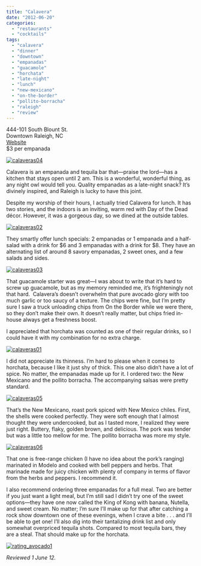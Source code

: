 ```yaml
---
title: "Calavera"
date: "2012-06-20"
categories: 
  - "restaurants"
  - "cocktails"
tags: 
  - "calavera"
  - "dinner"
  - "downtown"
  - "empanadas"
  - "guacamole"
  - "horchata"
  - "late-night"
  - "lunch"
  - "new-mexicano"
  - "on-the-border"
  - "pollito-borracha"
  - "raleigh"
  - "review"
---
```


444-101 South Blount St.\
Downtown Raleigh, NC\
[Website](http://www.calaveraraleigh.com/)\
$3 per empanada

[![](http://s3.amazonaws.com/thegourmez-wpmedia/2012/06/calaveras04.jpg "calaveras04")](http://s3.amazonaws.com/thegourmez-wpmedia/2012/06/calaveras04.jpg)

Calavera is an empanada and tequila bar that—praise the lord—has a kitchen that stays open until 2 am. This is a wonderful, wonderful thing, as any night owl would tell you. Quality empanadas as a late-night snack? It’s divinely inspired, and Raleigh is lucky to have this joint.

Despite my worship of their hours, I actually tried Calavera for lunch. It has two stories, and the indoors is an inviting, warm red with Day of the Dead décor. However, it was a gorgeous day, so we dined at the outside tables.

[![](http://s3.amazonaws.com/thegourmez-wpmedia/2012/06/calaveras02.jpg "calaveras02")](http://s3.amazonaws.com/thegourmez-wpmedia/2012/06/calaveras02.jpg)

They smartly offer lunch specials: 2 empanadas or 1 empanada and a half-salad with a drink for $6 and 3 empanadas with a drink for $8. They have an alternating list of around 8 savory empanadas, 2 sweet ones, and a few salads and sides.

[![](http://s3.amazonaws.com/thegourmez-wpmedia/2012/06/calaveras03.jpg "calaveras03")](http://s3.amazonaws.com/thegourmez-wpmedia/2012/06/calaveras03.jpg)

That guacamole starter was great—I was about to write that it’s hard to screw up guacamole, but as my memory reminded me, it’s frighteningly not that hard.  Calavera’s doesn’t overwhelm that pure avocado glory with too much garlic or too saucy of a texture. The chips were fine, but I’m pretty sure I saw a truck unloading chips from On the Border while we were there, so they don’t make their own. It doesn’t really matter, but chips fried in-house always get a freshness boost.

I appreciated that horchata was counted as one of their regular drinks, so I could have it with my combination for no extra charge.

[![](http://s3.amazonaws.com/thegourmez-wpmedia/2012/06/calaveras01.jpg "calaveras01")](http://s3.amazonaws.com/thegourmez-wpmedia/2012/06/calaveras01.jpg)

I did not appreciate its thinness. I’m hard to please when it comes to horchata, because I like it just shy of thick. This one also didn’t have a lot of spice. No matter, the empanadas made up for it. I ordered two: the New Mexicano and the pollito borracha. The accompanying salsas were pretty standard.

[![](http://s3.amazonaws.com/thegourmez-wpmedia/2012/06/calaveras05.jpg "calaveras05")](http://s3.amazonaws.com/thegourmez-wpmedia/2012/06/calaveras05.jpg)

That’s the New Mexicano, roast pork spiced with New Mexico chiles. First, the shells were cooked perfectly. They were soft enough that I almost thought they were undercooked, but as I tasted more, I realized they were just right. Buttery, flaky, golden brown, and delicious. The pork was tender but was a little too mellow for me. The pollito borracha was more my style.

[![](http://s3.amazonaws.com/thegourmez-wpmedia/2012/06/calaveras06.jpg "calaveras06")](http://s3.amazonaws.com/thegourmez-wpmedia/2012/06/calaveras06.jpg)

That one is free-range chicken (I have no idea about the pork’s ranging) marinated in Modelo and cooked with bell peppers and herbs. That marinade made for juicy chicken with plenty of company in terms of flavor from the herbs and peppers. I recommend it.

I also recommend ordering three empanadas for a full meal. Two are better if you just want a light meal, but I’m still sad I didn’t try one of the sweet options—they have one now called the King of Kong with banana, Nutella, and sweet cream. No matter; I’m sure I’ll make up for that after catching a rock show downtown one of these evenings, when I crave a bite . . . and I’ll be able to get one! I’ll also dig into their tantalizing drink list and only somewhat overpriced tequila shots. Compared to most tequila bars, they are a steal. That should make up for the horchata.

[![](http://s3.amazonaws.com/thegourmez-wpmedia/2009/02/rating_avocado1.gif "rating_avocado1")](http://s3.amazonaws.com/thegourmez-wpmedia/2009/02/rating_avocado1.gif)

_Reviewed 1 June 12._

